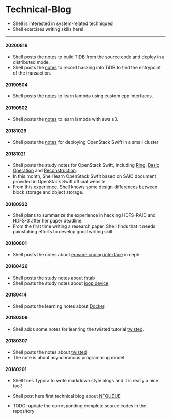 # Technical-Blog

* Shell is interested in system-related techniques!
* Shell exercises writing skills here!

----

#### 20200816

* Shell posts the [notes](TiDB/week1/install_src.md) to build TiDB from the source code and deploy in a distributed mode.
* Shell posts the [notes](TiDB/week1/hacking_tidb_entrypoint.md) to record hacking into TiDB to find the entrypoint of the transaction.
#### 20190504

* Shell posts the [notes](serverless/aws_lambda_custom_runtime.md) to learn lambda using custom cpp interfaces.

#### 20190502

* Shell posts the [notes](serverless/aws_lambda_with_s3.md) to learn lambda with aws s3.

#### 20181029

* Shell posts the [notes](swift/distributed.md) for deploying OpenStack Swift in a small cluster

#### 20181021

* Shell posts the study notes for OpenStack Swift, including [Ring](swift/ring.md), [Basic Operation](swift/opration.md) and [Reconstruction](swift/reconstruct.md).
* In this month, Shell learn OpenStack Swfit based on SAIO document provided in OpenStack Swift official website.
* From this experience, Shell knows some design differences between block storage and object storage.

#### 20180922

* Shell plans to summarize the experience in hacking HDFS-RAID and HDFS-3 after her paper deadline.
* From the first time writing a research paper, Shell finds that it needs painstaking efforts to develop good writing skill.

#### 20180801

* Shell posts the notes about [erasure coding interface](Ceph/cephecinterface.md) in ceph

#### 20180426

* Shell posts the study notes about [fstab](LoopDevice/fstab.md)
* Shell posts the study notes about [loop device](LoopDevice/loopdevice.md)

#### 20180414

* Shell posts the learning notes about [Docker](Docker/rundocker.md).

#### 20180309

* Shell adds some notes for leanring the twisted tutorial [twisted](twisted/Twisted.md).

#### 20180307

* Shell posts the notes about [twisted](twisted/Twisted.md)
* The note is about asynchronous programming model

#### 20180201

* Shell tries Typora to write markdown style blogs and it is really a nice tool!


* Shell post here first technical blog about [NFQUEUE](NFQUEUE/NFQUEUE.md)
* TODO: update the corresponding complete source codes in the repository


​
